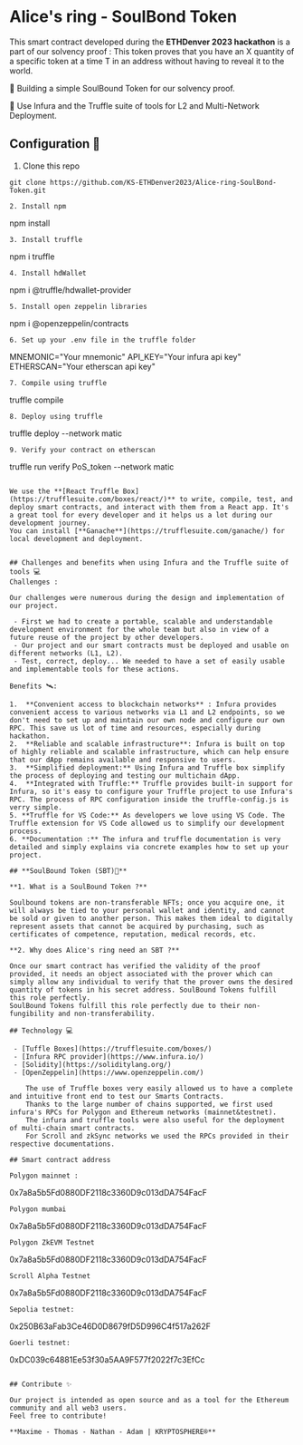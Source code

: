 
# **Alice's ring - SoulBond Token**

This smart contract developed during the **ETHDenver 2023 hackathon** is a part of our solvency proof : This token proves that you have an X quantity of a specific token at a time T in an address without having to reveal it to the world.


🎯 Building a simple SoulBound Token for our solvency proof.  

🎯 Use Infura and the Truffle suite of tools for L2 and Multi-Network Deployment.



## **Configuration** 📝

1. Clone this repo 
```
git clone https://github.com/KS-ETHDenver2023/Alice-ring-SoulBond-Token.git

2. Install npm
```
npm install 
```
3. Install truffle
```
npm i truffle
```
4. Install hdWallet
```
npm i @truffle/hdwallet-provider
```
5. Install open zeppelin libraries
```
npm i @openzeppelin/contracts
```
6. Set up your .env file in the truffle folder
```
MNEMONIC="Your mnemonic"
API_KEY="Your infura api key"
ETHERSCAN="Your etherscan api key"
```
7. Compile using truffle 
```
truffle compile
```
8. Deploy using truffle 
```
truffle deploy --network matic
```
9. Verify your contract on etherscan
```
truffle run verify PoS_token --network matic
```

We use the **[React Truffle Box](https://trufflesuite.com/boxes/react/)** to write, compile, test, and deploy smart contracts, and interact with them from a React app. It's a great tool for every developer and it helps us a lot during our development journey.
You can install [**Ganache**](https://trufflesuite.com/ganache/) for local development and deployment.


## Challenges and benefits when using Infura and the Truffle suite of tools 💻
Challenges :

Our challenges were numerous during the design and implementation of our project.

 - First we had to create a portable, scalable and understandable development environment for the whole team but also in view of a future reuse of the project by other developers.
 - Our project and our smart contracts must be deployed and usable on different networks (L1, L2).
 - Test, correct, deploy... We needed to have a set of easily usable and implementable tools for these actions.

Benefits 🛰️:

1.  **Convenient access to blockchain networks** : Infura provides convenient access to various networks via L1 and L2 endpoints, so we don't need to set up and maintain our own node and configure our own RPC. This save us lot of time and resources, especially during hackathon.
2.  **Reliable and scalable infrastructure**: Infura is built on top of highly reliable and scalable infrastructure, which can help ensure that our dApp remains available and responsive to users.
3.  **Simplified deployment:** Using Infura and Truffle box simplify the process of deploying and testing our multichain dApp.
4.  **Integrated with Truffle:** Truffle provides built-in support for Infura, so it's easy to configure your Truffle project to use Infura's RPC. The process of RPC configuration inside the truffle-config.js is verry simple. 
5. **Truffle for VS Code:** As developers we love using VS Code. The Truffle extension for VS Code allowed us to simplify our development process.
6. **Documentation :** The infura and truffle documentation is very detailed and simply explains via concrete examples how to set up your project.

## **SoulBound Token (SBT)📏**

**1. What is a SoulBound Token ?**  

Soulbound tokens are non-transferable NFTs; once you acquire one, it will always be tied to your personal wallet and identity, and cannot be sold or given to another person. This makes them ideal to digitally represent assets that cannot be acquired by purchasing, such as certificates of competence, reputation, medical records, etc.  
	
**2. Why does Alice's ring need an SBT ?**  

Once our smart contract has verified the validity of the proof provided, it needs an object associated with the prover which can simply allow any individual to verify that the prover owns the desired quantity of tokens in his secret address. SoulBound Tokens fulfill this role perfectly.  
SoulBound Tokens fulfill this role perfectly due to their non-fungibility and non-transferability.

## Technology 💻

 - [Tuffle Boxes](https://trufflesuite.com/boxes/)
 - [Infura RPC provider](https://www.infura.io/)
 - [Solidity](https://soliditylang.org/)
 - [OpenZeppelin](https://www.openzeppelin.com/)

	The use of Truffle boxes very easily allowed us to have a complete and intuitive front end to test our Smarts Contracts.
	Thanks to the large number of chains supported, we first used infura's RPCs for Polygon and Ethereum networks (mainnet&testnet).
	The infura and truffle tools were also useful for the deployment of multi-chain smart contracts.
	For Scroll and zkSync networks we used the RPCs provided in their respective documentations.

## Smart contract address

Polygon mainnet : 
```
0x7a8a5b5Fd0880DF2118c3360D9c013dDA754FacF
```
Polygon mumbai
```
0x7a8a5b5Fd0880DF2118c3360D9c013dDA754FacF
```
Polygon ZkEVM Testnet
```
0x7a8a5b5Fd0880DF2118c3360D9c013dDA754FacF
```
Scroll Alpha Testnet
```
0x7a8a5b5Fd0880DF2118c3360D9c013dDA754FacF
```
Sepolia testnet: 
```
0x250B63aFab3Ce46D0D8679fD5D996C4f517a262F
```
Goerli testnet: 
```
0xDC039c64881Ee53f30a5AA9F577f2022f7c3EfCc
```

## Contribute ✨

Our project is intended as open source and as a tool for the Ethereum community and all web3 users. 
Feel free to contribute!

**Maxime - Thomas - Nathan - Adam | KRYPTOSPHERE®**
